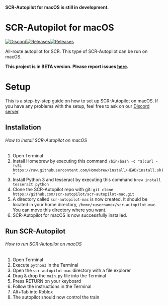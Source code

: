 **SCR-Autopilot for macOS is still in development.**
# SCR-Autopilot for macOS
[![Discord](https://img.shields.io/discord/806191973362040893.svg?label=&logo=discord&logoColor=ffffff&color=7389D8&labelColor=6A7EC1)](https://discord.gg/jtQ2R8cxWq)[![Releases](https://img.shields.io/github/v/release/scr-autopilot/scr-autopilot-mac)](https://github.com/scr-autopilot/scr-autopilot-mac/releases)[![Releases](https://img.shields.io/static/v1?label=SCR-Autopilot&message=for%20Windows&color=00188f&logo=windows)](https://github.com/scr-autopilot/scr-autopilot)

All-route autopilot for SCR. This type of SCR-Autopilot can be run on macOS.

**This project is in BETA version. Please report issues [here](https://github.com/scr-autopilot/scr-autopilot-mac/issues).**

# Setup
This is a step-by-step guide on how to set up SCR-Autopilot on macOS. If you have any problems with the setup, feel  free to ask on our [Discord server](https://discord.gg/jtQ2R8cxWq).

## Installation
###### How to install SCR-Autopilot on macOS
1. Open Terminal
2. Install Homebrew by executing this command `/bin/bash -c "$(curl -fsSL https://raw.githubusercontent.com/Homebrew/install/HEAD/install.sh)"`
3. Install Python 3 and tesseract by executing this command `brew install tesseract python`
4. Clone the SCR-Autopilot repo with git: `git clone https://github.com/scr-autopilot/scr-autopilot-mac.git`
5. A directory called ``scr-autopilot-mac`` is now created. It should be located in your home directory, ``/home/<username>/scr-autopilot-mac``. You can move this directory where you want.
6. SCR-Autopilot for macOS is now successfully installed.

## Run SCR-Autopilot
###### How to run SCR-Autopilot on macOS
1. Open Terminal
2. Execute `python3` in the Terminal
3. Open the ``scr-autopilot-mac`` directory with a file explorer
4. Drag & drop the ``main.py`` file into the Terminal
5. Press RETURN on your keyboard
6. Follow the instructions in the Terminal
7. Alt+Tab into Roblox
8. The autopilot should now control the train

